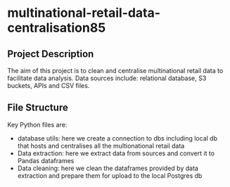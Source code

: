 # multinational-retail-data-centralisation85

## Project Description

The aim of this project is to clean and centralise multinational retail data to facilitate data analysis. 
Data sources include: relational database, S3 buckets, APIs and CSV files. 

## File Structure

Key Python files are:

- database utils: here we create a connection to dbs including local db that hosts and centralises all the multionational retail data
- Data extraction: here we extract data from sources and convert it to Pandas dataframes
- Data cleaning: here we clean the dataframes provided by data extraction and prepare them for upload to the local Postgres db

